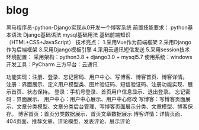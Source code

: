 # blog
黑马程序员-python-Django实现从0开发一个博客系统
前置技能要求：
python基本语法
Django基础语法
mysql基础用法
基础前端知识（HTML+CSS+JavaScript）
技术亮点：
1.采用Vue作为前端框架
2.采用Django作为后端框架
3.采用Django模板引擎
4.采用云通讯短信发送
5.采用session技术
环境配置：
采用架构：python3.8 + django3.0 + mysql5.7
使用系统：windows
开发工具：PyCharm
三方平台：云通讯


功能实现：注册、登录、忘记密码、用户中心、写博客、博客首页、博客详情。
注册：界面展示、定义用户模型类、图片验证码、短信验证码、注册功能实现、展示首页、状态保持。
登录：手机号登录、首页用户信息显示、退出登录。
忘记密码：界面展示、
用户中心：用户中心展示、用户中心修改
写博客：写博客页面展示、文章分类模型、文章分类后台管理、写博客页面展示分类、文章模型、博客保存。
博客首页：首页分类数据展示、首页文章数据展示
博客详情：详情页面、404页面、推荐文章、评论模型、发表评论、展示评论

